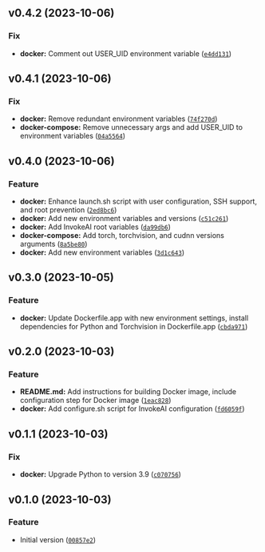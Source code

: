 <!--next-version-placeholder-->

## v0.4.2 (2023-10-06)

### Fix

* **docker:** Comment out USER_UID environment variable ([`e4dd131`](https://github.com/entelecheia/invokeai-container/commit/e4dd131da7984ed79bdb70b54a03b52576c53770))

## v0.4.1 (2023-10-06)

### Fix

* **docker:** Remove redundant environment variables ([`74f270d`](https://github.com/entelecheia/invokeai-container/commit/74f270dd68bf1146b801951ad6dd892b584aa4b3))
* **docker-compose:** Remove unnecessary args and add USER_UID to environment variables ([`04a5564`](https://github.com/entelecheia/invokeai-container/commit/04a5564acb085d14dd2185c058bf6a3d37bfbffc))

## v0.4.0 (2023-10-06)

### Feature

* **docker:** Enhance launch.sh script with user configuration, SSH support, and root prevention ([`2ed8bc6`](https://github.com/entelecheia/invokeai-container/commit/2ed8bc6c26a54c367ca7da409bfb0467b6dd9da2))
* **docker:** Add new environment variables and versions ([`c51c261`](https://github.com/entelecheia/invokeai-container/commit/c51c261899162bd59768f7d5bfde7e517cbbd89f))
* **docker:** Add InvokeAI root variables ([`da99db6`](https://github.com/entelecheia/invokeai-container/commit/da99db67253103378190788f1901190d185925c9))
* **docker-compose:** Add torch, torchvision, and cudnn versions arguments ([`8a5be80`](https://github.com/entelecheia/invokeai-container/commit/8a5be80cd747491545ddaaa5c68560de06d18195))
* **docker:** Add new environment variables ([`3d1c643`](https://github.com/entelecheia/invokeai-container/commit/3d1c6435c31ae17f3b53488cde9490ce8307ecf8))

## v0.3.0 (2023-10-05)

### Feature

* **docker:** Update Dockerfile.app with new environment settings, install dependencies for Python and Torchvision in Dockerfile.app ([`cbda971`](https://github.com/entelecheia/invokeai-container/commit/cbda971ba090cb8e85809f1ecff16b23306feec5))

## v0.2.0 (2023-10-03)

### Feature

* **README.md:** Add instructions for building Docker image, include configuration step for Docker image ([`1eac828`](https://github.com/entelecheia/invokeai-container/commit/1eac8284fcf86c3563f33fb95d6e4251142e751c))
* **docker:** Add configure.sh script for InvokeAI configuration ([`fd6059f`](https://github.com/entelecheia/invokeai-container/commit/fd6059fc424e818f4981988fc4ea60781b349676))

## v0.1.1 (2023-10-03)

### Fix

* **docker:** Upgrade Python to version 3.9 ([`c070756`](https://github.com/entelecheia/invokeai-container/commit/c0707568e570f960a7f65830d7255f9dff0f9237))

## v0.1.0 (2023-10-03)

### Feature

* Initial version ([`00857e2`](https://github.com/entelecheia/invokeai-container/commit/00857e29899a1fdbee40759727a6a079e7946590))
